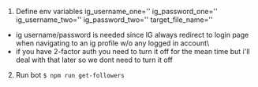 1. Define env variables
  ig_username_one=''
  ig_password_one=''
  ig_username_two=''
  ig_password_two=''
  target_file_name=''

  - ig username/password is needed since IG always redirect to login page when navigating to an ig profile w/o any logged in account\
  - if you have 2-factor auth you need to turn it off for the mean time but i'll deal with that later so we dont need to turn it off

2. Run bot
```$ npm run get-followers```